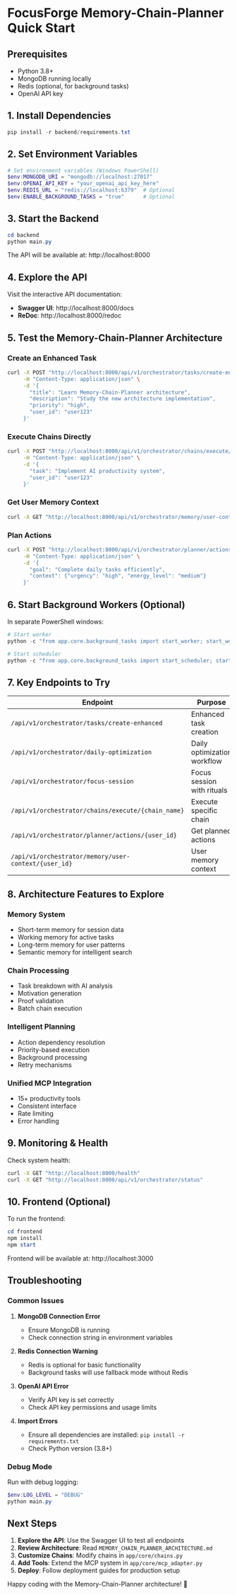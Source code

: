 # FocusForge Memory-Chain-Planner Quick Start

## Prerequisites

- Python 3.8+
- MongoDB running locally
- Redis (optional, for background tasks)
- OpenAI API key

## 1. Install Dependencies

```powershell
pip install -r backend/requirements.txt
```

## 2. Set Environment Variables

```powershell
# Set environment variables (Windows PowerShell)
$env:MONGODB_URI = "mongodb://localhost:27017"
$env:OPENAI_API_KEY = "your_openai_api_key_here"
$env:REDIS_URL = "redis://localhost:6379"  # Optional
$env:ENABLE_BACKGROUND_TASKS = "true"      # Optional
```

## 3. Start the Backend

```powershell
cd backend
python main.py
```

The API will be available at: http://localhost:8000

## 4. Explore the API

Visit the interactive API documentation:
- **Swagger UI**: http://localhost:8000/docs
- **ReDoc**: http://localhost:8000/redoc

## 5. Test the Memory-Chain-Planner Architecture

### Create an Enhanced Task
```bash
curl -X POST "http://localhost:8000/api/v1/orchestrator/tasks/create-enhanced" \
     -H "Content-Type: application/json" \
     -d '{
       "title": "Learn Memory-Chain-Planner architecture",
       "description": "Study the new architecture implementation",
       "priority": "high",
       "user_id": "user123"
     }'
```

### Execute Chains Directly
```bash
curl -X POST "http://localhost:8000/api/v1/orchestrator/chains/execute/task_breakdown" \
     -H "Content-Type: application/json" \
     -d '{
       "task": "Implement AI productivity system",
       "user_id": "user123"
     }'
```

### Get User Memory Context
```bash
curl -X GET "http://localhost:8000/api/v1/orchestrator/memory/user-context/user123"
```

### Plan Actions
```bash
curl -X POST "http://localhost:8000/api/v1/orchestrator/planner/actions/user123" \
     -H "Content-Type: application/json" \
     -d '{
       "goal": "Complete daily tasks efficiently",
       "context": {"urgency": "high", "energy_level": "medium"}
     }'
```

## 6. Start Background Workers (Optional)

In separate PowerShell windows:

```powershell
# Start worker
python -c "from app.core.background_tasks import start_worker; start_worker()"

# Start scheduler
python -c "from app.core.background_tasks import start_scheduler; start_scheduler()"
```

## 7. Key Endpoints to Try

| Endpoint | Purpose | Method |
|----------|---------|--------|
| `/api/v1/orchestrator/tasks/create-enhanced` | Enhanced task creation | POST |
| `/api/v1/orchestrator/daily-optimization` | Daily optimization workflow | POST |
| `/api/v1/orchestrator/focus-session` | Focus session with rituals | POST |
| `/api/v1/orchestrator/chains/execute/{chain_name}` | Execute specific chain | POST |
| `/api/v1/orchestrator/planner/actions/{user_id}` | Get planned actions | GET |
| `/api/v1/orchestrator/memory/user-context/{user_id}` | User memory context | GET |

## 8. Architecture Features to Explore

### Memory System
- Short-term memory for session data
- Working memory for active tasks
- Long-term memory for user patterns
- Semantic memory for intelligent search

### Chain Processing
- Task breakdown with AI analysis
- Motivation generation
- Proof validation
- Batch chain execution

### Intelligent Planning
- Action dependency resolution
- Priority-based execution
- Background processing
- Retry mechanisms

### Unified MCP Integration
- 15+ productivity tools
- Consistent interface
- Rate limiting
- Error handling

## 9. Monitoring & Health

Check system health:
```bash
curl -X GET "http://localhost:8000/health"
curl -X GET "http://localhost:8000/api/v1/orchestrator/status"
```

## 10. Frontend (Optional)

To run the frontend:

```powershell
cd frontend
npm install
npm start
```

Frontend will be available at: http://localhost:3000

## Troubleshooting

### Common Issues

1. **MongoDB Connection Error**
   - Ensure MongoDB is running
   - Check connection string in environment variables

2. **Redis Connection Warning**
   - Redis is optional for basic functionality
   - Background tasks will use fallback mode without Redis

3. **OpenAI API Error**
   - Verify API key is set correctly
   - Check API key permissions and usage limits

4. **Import Errors**
   - Ensure all dependencies are installed: `pip install -r requirements.txt`
   - Check Python version (3.8+)

### Debug Mode

Run with debug logging:
```powershell
$env:LOG_LEVEL = "DEBUG"
python main.py
```

## Next Steps

1. **Explore the API**: Use the Swagger UI to test all endpoints
2. **Review Architecture**: Read `MEMORY_CHAIN_PLANNER_ARCHITECTURE.md`
3. **Customize Chains**: Modify chains in `app/core/chains.py`
4. **Add Tools**: Extend the MCP system in `app/core/mcp_adapter.py`
5. **Deploy**: Follow deployment guides for production setup

Happy coding with the Memory-Chain-Planner architecture! 🚀
